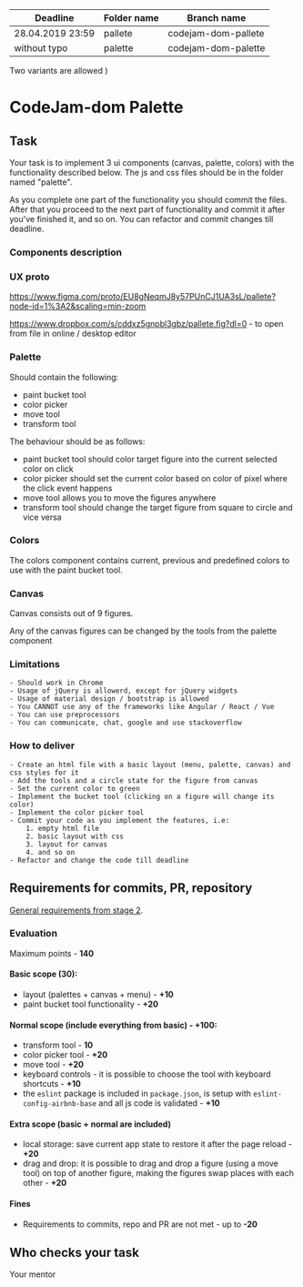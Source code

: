 
| Deadline  | Folder name | Branch name |
|-----------|-------------|-------------|
| 28.04.2019 23:59 | pallete | codejam-dom-pallete |
| without typo | palette | codejam-dom-palette |

Two variants are allowed )


# CodeJam-dom Palette

## Task

Your task is to implement 3 ui components (canvas, palette, colors) with the functionality described below. The js and css files should be in the folder named "palette".

As you complete one part of the functionality you should commit the files. After that you proceed to the next part of functionality and commit it after you've finished it, and so on. You can refactor and commit changes till deadline.

### Components description

### UX proto

https://www.figma.com/proto/EU8gNeqmJ8y57PUnCJ1UA3sL/pallete?node-id=1%3A2&scaling=min-zoom

https://www.dropbox.com/s/cddxz5gnpbl3gbz/pallete.fig?dl=0 - to open from file in online / desktop editor

### Palette

Should contain the following:
- paint bucket tool
- color picker
- move tool
- transform tool


The behaviour should be as follows:
- paint bucket tool should color target figure into the current selected color on click
- color picker should set the current color based on color of pixel where the click event happens
- move tool allows you to move the figures anywhere
- transform tool should change the target figure from square to circle and vice versa


### Colors

The colors component contains current, previous and predefined colors to use with the paint bucket tool.
 

### Canvas

Canvas consists out of 9 figures.

Any of the canvas figures can be changed by the tools from the palette component

### Limitations
    - Should work in Chrome
    - Usage of jQuery is allowerd, except for jQuery widgets
    - Usage of material design / bootstrap is allowed
    - You CANNOT use any of the frameworks like Angular / React / Vue
    - You can use preprocessors 
    - You can communicate, chat, google and use stackoverflow
    
### How to deliver
    - Create an html file with a basic layout (menu, palette, canvas) and css styles for it
    - Add the tools and a circle state for the figure from canvas 
    - Set the current color to green 
    - Implement the bucket tool (clicking on a figure will change its color) 
    - Implement the color picker tool 
    - Commit your code as you implement the features, i.e: 
        1. empty html file
        2. basic layout with css 
        3. layout for canvas 
        4. and so on
    - Refactor and change the code till deadline
    
    
## Requirements for commits, PR, repository

[General requirements from stage 2](https://github.com/rolling-scopes-school/docs/blob/master/ru/stage2-tasks-requirements.md).


### Evaluation

Maximum points - **140**

#### Basic scope (**30**):
- layout (palettes + canvas + menu) - **+10**
- paint bucket tool functionality - **+20**

#### Normal scope (include everything from basic) - **+100**:
- transform tool - **10**
- color picker tool - **+20**
- move tool - **+20**
- keyboard controls - it is possible to choose the tool with keyboard shortcuts - **+10**
- the `eslint` package is included in `package.json`, is setup with `eslint-config-airbnb-base` and all js code is validated - **+10** 

#### Extra scope (basic + normal are included)
- local storage: save current app state to restore it after the page reload - **+20**
- drag and drop: it is possible to drag and drop a figure (using a move tool) on top of another figure, making the figures swap places with each other - **+20**


#### Fines
- Requirements to commits, repo and PR are not met - up to **-20**


## Who checks your task
Your mentor
